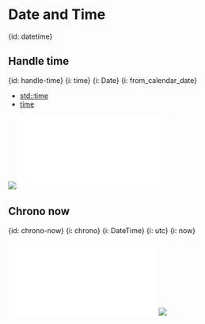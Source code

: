 # Date and Time
{id: datetime}

## Handle time
{id: handle-time}
{i: time}
{i: Date}
{i: from_calendar_date}

* [std::time](https://doc.rust-lang.org/std/time/index.html)
* [time](https://docs.rs/time/latest/time/)

![](examples/time-demo/Cargo.toml)
![](examples/time-demo/src/main.rs)

## Chrono now
{id: chrono-now}
{i: chrono}
{i: DateTime}
{i: utc}
{i: now}

![](examples/chrono-demo/src/main.rs)
![](examples/chrono-demo/Cargo.toml)


